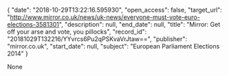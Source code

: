 {
  "date": "2018-10-29T13:22:16.595930", 
  "open_access": false, 
  "target_url": "http://www.mirror.co.uk/news/uk-news/everyone-must-vote-euro-elections-3581301", 
  "description": null, 
  "end_date": null, 
  "title": "Mirror: Get off your arse and vote, you pillocks", 
  "record_id": "20181029T132216/YYvrcs6Pu2qPSKvaVrJtaw==", 
  "publisher": "mirror.co.uk", 
  "start_date": null, 
  "subject": "European Parliament Elections 2014"
}

None
